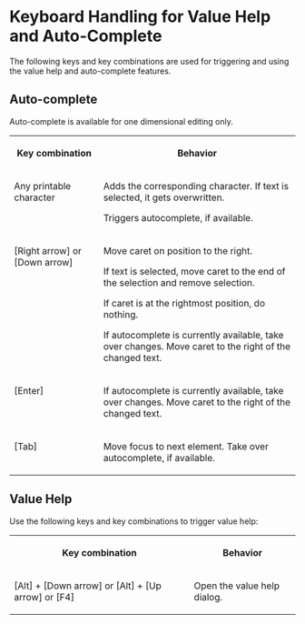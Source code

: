 <!-- loio182879fc8cd84672a11826f63450f258 -->

# Keyboard Handling for Value Help and Auto-Complete

The following keys and key combinations are used for triggering and using the value help and auto-complete features.



## Auto-complete

Auto-complete is available for one dimensional editing only.


<table>
<tr>
<th valign="top">

Key combination



</th>
<th valign="top">

Behavior



</th>
</tr>
<tr>
<td valign="top">

Any printable character



</td>
<td valign="top">

Adds the corresponding character. If text is selected, it gets overwritten.

Triggers autocomplete, if available.



</td>
</tr>
<tr>
<td valign="top">

[Right arrow\] or [Down arrow\]



</td>
<td valign="top">

Move caret on position to the right.

If text is selected, move caret to the end of the selection and remove selection.

If caret is at the rightmost position, do nothing.

If autocomplete is currently available, take over changes. Move caret to the right of the changed text.



</td>
</tr>
<tr>
<td valign="top">

[Enter\]



</td>
<td valign="top">

If autocomplete is currently available, take over changes. Move caret to the right of the changed text.



</td>
</tr>
<tr>
<td valign="top">

[Tab\]



</td>
<td valign="top">

Move focus to next element. Take over autocomplete, if available.



</td>
</tr>
</table>



## Value Help

Use the following keys and key combinations to trigger value help:


<table>
<tr>
<th valign="top">

Key combination



</th>
<th valign="top">

Behavior



</th>
</tr>
<tr>
<td valign="top">

[Alt\] + [Down arrow\]  or [Alt\] + [Up arrow\]  or [F4\] 



</td>
<td valign="top">

Open the value help dialog.



</td>
</tr>
</table>

